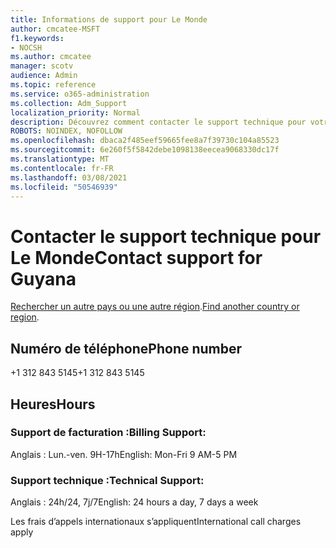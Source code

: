 ```yaml
---
title: Informations de support pour Le Monde
author: cmcatee-MSFT
f1.keywords:
- NOCSH
ms.author: cmcatee
manager: scotv
audience: Admin
ms.topic: reference
ms.service: o365-administration
ms.collection: Adm_Support
localization_priority: Normal
description: Découvrez comment contacter le support technique pour votre pays ou région.
ROBOTS: NOINDEX, NOFOLLOW
ms.openlocfilehash: dbaca2f485eef59665fee8a7f39730c104a85523
ms.sourcegitcommit: 6e260f5f5842debe1098138eecea9068330dc17f
ms.translationtype: MT
ms.contentlocale: fr-FR
ms.lasthandoff: 03/08/2021
ms.locfileid: "50546939"
---
```

# <a name="contact-support-for-guyana"></a><span data-ttu-id="79ac0-103">Contacter le support technique pour Le Monde</span><span class="sxs-lookup"><span data-stu-id="79ac0-103">Contact support for Guyana</span></span>

<span data-ttu-id="79ac0-104">[Rechercher un autre pays ou une autre région](../contact-support-for-business-products.md).</span><span class="sxs-lookup"><span data-stu-id="79ac0-104">[Find another country or region](../contact-support-for-business-products.md).</span></span>

## <a name="phone-number"></a><span data-ttu-id="79ac0-105">Numéro de téléphone</span><span class="sxs-lookup"><span data-stu-id="79ac0-105">Phone number</span></span>
<span data-ttu-id="79ac0-106">+1 312 843 5145</span><span class="sxs-lookup"><span data-stu-id="79ac0-106">+1 312 843 5145</span></span>

## <a name="hours"></a><span data-ttu-id="79ac0-107">Heures</span><span class="sxs-lookup"><span data-stu-id="79ac0-107">Hours</span></span>
### <a name="billing-support"></a><span data-ttu-id="79ac0-108">Support de facturation :</span><span class="sxs-lookup"><span data-stu-id="79ac0-108">Billing Support:</span></span>

<span data-ttu-id="79ac0-109">Anglais : Lun.-ven. 9H-17h</span><span class="sxs-lookup"><span data-stu-id="79ac0-109">English: Mon-Fri 9 AM-5 PM</span></span>

### <a name="technical-support"></a><span data-ttu-id="79ac0-110">Support technique :</span><span class="sxs-lookup"><span data-stu-id="79ac0-110">Technical Support:</span></span>

<span data-ttu-id="79ac0-111">Anglais : 24h/24, 7j/7</span><span class="sxs-lookup"><span data-stu-id="79ac0-111">English: 24 hours a day, 7 days a week</span></span>

<span data-ttu-id="79ac0-112">Les frais d’appels internationaux s’appliquent</span><span class="sxs-lookup"><span data-stu-id="79ac0-112">International call charges apply</span></span>
